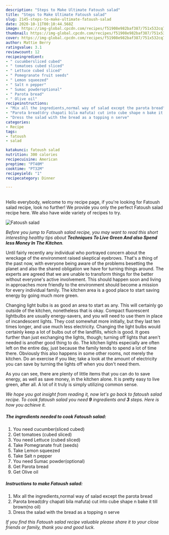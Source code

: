 ```yaml
---
description: "Steps to Make Ultimate Fatoush salad"
title: "Steps to Make Ultimate Fatoush salad"
slug: 2145-steps-to-make-ultimate-fatoush-salad
date: 2020-10-11T00:10:44.568Z
image: https://img-global.cpcdn.com/recipes/f51908e982baf387/751x532cq70/fatoush-salad-recipe-main-photo.jpg
thumbnail: https://img-global.cpcdn.com/recipes/f51908e982baf387/751x532cq70/fatoush-salad-recipe-main-photo.jpg
cover: https://img-global.cpcdn.com/recipes/f51908e982baf387/751x532cq70/fatoush-salad-recipe-main-photo.jpg
author: Mattie Berry
ratingvalue: 3.1
reviewcount: 12
recipeingredient:
- " cucumbersliced cubed"
- " tomatoes cubed sliced"
- " Lettuce cubed sliced"
- " Pomegranate fruit seeds"
- " Lemon squeezed"
- " Salt n pepper"
- " Sumac powderoptional"
- " Parota bread"
- " Olive oil"
recipeinstructions:
- "Mix all the ingredients,normal way of salad except the parota bread"
- "Parota bread(dry chapati bila mafuta) cut into cube shape n bake it till brown(no oil)"
- "Dress the salad with the bread as a topping n serve"
categories:
- Recipe
tags:
- fatoush
- salad

katakunci: fatoush salad 
nutrition: 300 calories
recipecuisine: American
preptime: "PT40M"
cooktime: "PT32M"
recipeyield: "1"
recipecategory: Dinner

---
```

<br>
Hello everybody, welcome to my recipe page, if you're looking for Fatoush salad recipe, look no further! We provide you only the perfect Fatoush salad recipe here. We also have wide variety of recipes to try.
<br>


![Fatoush salad](https://img-global.cpcdn.com/recipes/f51908e982baf387/751x532cq70/fatoush-salad-recipe-main-photo.jpg)

<i>Before you jump to Fatoush salad recipe, you may want to read this short interesting healthy tips about 
<strong>Techniques To Live Green And also Spend less Money In The Kitchen</strong>.</i>
</br>

Until fairly recently any individual who portrayed concern about the wreckage of the environment raised skeptical eyebrows. That's a thing of the past now, with everyone being aware of the problems besetting the planet and also the shared obligation we have for turning things around. The experts are agreed that we are unable to transform things for the better without everyone's active involvement. This should happen soon and living in approaches more friendly to the environment should become a mission for every individual family. The kitchen area is a good place to start saving energy by going much more green.

Changing light bulbs is as good an area to start as any. This will certainly go outside of the kitchen, nonetheless that is okay. Compact fluorescent lightbulbs are usually energy-savers, and you will need to use them in place of incandescent lights. They cost somewhat more initially, but they last ten times longer, and use much less electricity. Changing the light bulbs would certainly keep a lot of bulbs out of the landfills, which is good. It goes further than just exchanging the lights, though; turning off lights that aren't needed is another good thing to do. The kitchen lights especially are often left on the entire day, just because the family tends to spend a lot of time there. Obviously this also happens in some other rooms, not merely the kitchen. Do an exercise if you like; take a look at the amount of electricity you can save by turning the lights off when you don't need them.

As you can see, there are plenty of little items that you can do to save energy, as well as save money, in the kitchen alone. It is pretty easy to live green, after all. A lot of it truly is simply utilizing common sense.


<i>We hope you got insight from reading it, now let's go back to fatoush salad recipe. To cook fatoush salad you need <strong>9</strong> ingredients and <strong>3</strong> steps. Here is how you achieve it.
</i>

##### The ingredients needed to cook Fatoush salad:

1. You need  cucumber(sliced cubed)
1. Get  tomatoes (cubed sliced)
1. You need  Lettuce (cubed sliced)
1. Take  Pomegranate fruit (seeds)
1. Take  Lemon squeezed
1. Take  Salt n pepper
1. You need  Sumac powder(optional)
1. Get  Parota bread
1. Get  Olive oil


##### Instructions to make Fatoush salad:

1. Mix all the ingredients,normal way of salad except the parota bread
1. Parota bread(dry chapati bila mafuta) cut into cube shape n bake it till brown(no oil)
1. Dress the salad with the bread as a topping n serve


<i>If you find this Fatoush salad recipe valuable please share it to your close friends or family, thank you and good luck.</i>
